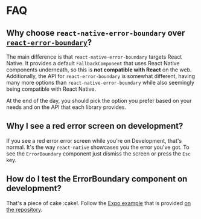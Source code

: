 # FAQ

## Why choose `react-native-error-boundary` over [`react-error-boundary`](https://github.com/bvaughn/react-error-boundary)?

The main difference is that `react-native-error-boundary` targets React Native. It provides a default `FallbackComponent` that uses React Native components underneath, so this is **not compatible with React** on the web. Additionally, the API for `react-error-boundary` is somewhat different, having many more options than `react-native-error-boundary` while also seemingly being compatible with React Native.

At the end of the day, you should pick the option you prefer based on your needs and on the API that each library provides.

## Why I see a red error screen on development?

If you see a red error error screen while you're on Development, that's normal. It's the way `react-native` showcases you the error you've got. To see the `ErrorBoundary` component just dismiss the screen or press the `Esc` key.

## How do I test the ErrorBoundary component on development?

That's a piece of cake :cake!. Follow the [Expo example](https://snack.expo.io/@carloscuesta/react-native-error-boundary) that is provided [on the repository](https://github.com/carloscuesta/react-native-error-boundary#examples).
